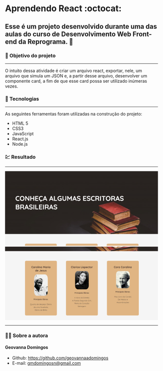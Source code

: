 # Aprendendo React :octocat:
## Esse é um projeto desenvolvido durante uma das aulas do curso de Desenvolvimento Web Front-end da Reprograma. :yellow_heart:


### :dart: Objetivo do projeto
---

O intuito dessa atividade é criar um arquivo react, exportar, nele, um arquivo que simula um JSON e, a partir desse arquivo, desenvolver um componente card, a fim de que esse card possa ser utilizado inúmeras vezes. 


### :wrench: Tecnologias 
---

As seguintes ferramentas foram utilizadas na construção do projeto:

- HTML 5
- CSS3
- JavaScript
- React.js
- Node.js


### :chart: Resultado
---

![template_1](./src/assets/template_1.png)
![template_2](./src/assets/template_2.png)


---
### :woman_technologist: Sobre a autora
#### Geovanna Domingos

- Github: https://github.com/geovannaadomingos
- E-mail: gmdomingosn@gmail.com